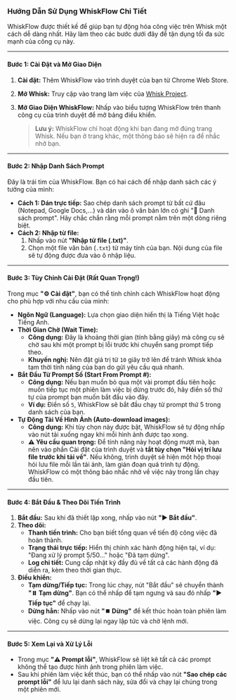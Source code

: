 ### **Hướng Dẫn Sử Dụng WhiskFlow Chi Tiết**

WhiskFlow được thiết kế để giúp bạn tự động hóa công việc trên Whisk một cách dễ dàng nhất. Hãy làm theo các bước dưới đây để tận dụng tối đa sức mạnh của công cụ này.

---

#### **Bước 1: Cài Đặt và Mở Giao Diện**

1.  **Cài đặt:** Thêm WhiskFlow vào trình duyệt của bạn từ Chrome Web Store.
2.  **Mở Whisk:** Truy cập vào trang làm việc của [Whisk Project](https://labs.google/fx/vi/tools/whisk/project).
3.  **Mở Giao Diện WhiskFlow:** Nhấp vào biểu tượng WhiskFlow trên thanh công cụ của trình duyệt để mở bảng điều khiển.

    > **Lưu ý:** WhiskFlow chỉ hoạt động khi bạn đang mở đúng trang Whisk. Nếu bạn ở trang khác, một thông báo sẽ hiện ra để nhắc nhở bạn.

---

#### **Bước 2: Nhập Danh Sách Prompt**

Đây là trái tim của WhiskFlow. Bạn có hai cách để nhập danh sách các ý tưởng của mình:

* **Cách 1: Dán trực tiếp:** Sao chép danh sách prompt từ bất cứ đâu (Notepad, Google Docs,...) và dán vào ô văn bản lớn có ghi "📝 Danh sách prompt". Hãy chắc chắn rằng mỗi prompt nằm trên một dòng riêng biệt.
* **Cách 2: Nhập từ file:**
    1.  Nhấp vào nút **"Nhập từ file (.txt)"**.
    2.  Chọn một file văn bản (`.txt`) từ máy tính của bạn. Nội dung của file sẽ tự động được đưa vào ô nhập liệu.

---

#### **Bước 3: Tùy Chỉnh Cài Đặt (Rất Quan Trọng!)**

Trong mục **"⚙️ Cài đặt"**, bạn có thể tinh chỉnh cách WhiskFlow hoạt động cho phù hợp với nhu cầu của mình:

* **Ngôn Ngữ (Language):** Lựa chọn giao diện hiển thị là Tiếng Việt hoặc Tiếng Anh.
* **Thời Gian Chờ (Wait Time):**
    * **Công dụng:** Đây là khoảng thời gian (tính bằng giây) mà công cụ sẽ chờ sau khi một prompt bị lỗi trước khi chuyển sang prompt tiếp theo.
    * **Khuyến nghị:** Nên đặt giá trị từ `10` giây trở lên để tránh Whisk khóa tạm thời tính năng của bạn do gửi yêu cầu quá nhanh.
* **Bắt Đầu Từ Prompt Số (Start From Prompt #):**
    * **Công dụng:** Nếu bạn muốn bỏ qua một vài prompt đầu tiên hoặc muốn tiếp tục một phiên làm việc bị dừng trước đó, hãy điền số thứ tự của prompt bạn muốn bắt đầu vào đây.
    * **Ví dụ:** Điền số `5`, WhiskFlow sẽ bắt đầu chạy từ prompt thứ 5 trong danh sách của bạn.
* **Tự Động Tải Về Hình Ảnh (Auto-download images):**
    * **Công dụng:** Khi tùy chọn này được bật, WhiskFlow sẽ tự động nhấp vào nút tải xuống ngay khi mỗi hình ảnh được tạo xong.
    * **⚠️ Yêu cầu quan trọng:** Để tính năng này hoạt động mượt mà, bạn nên vào phần Cài đặt của trình duyệt và **tắt tùy chọn "Hỏi vị trí lưu file trước khi tải về"**. Nếu không, trình duyệt sẽ hiện một hộp thoại hỏi lưu file mỗi lần tải ảnh, làm gián đoạn quá trình tự động. WhiskFlow có một thông báo nhắc nhở về việc này trong lần chạy đầu tiên.

---

#### **Bước 4: Bắt Đầu & Theo Dõi Tiến Trình**

1.  **Bắt đầu:** Sau khi đã thiết lập xong, nhấp vào nút **"▶️ Bắt đầu"**.
2.  **Theo dõi:**
    * **Thanh tiến trình:** Cho bạn biết tổng quan về tiến độ công việc đã hoàn thành.
    * **Trạng thái trực tiếp:** Hiển thị chính xác hành động hiện tại, ví dụ: "Đang xử lý prompt 5/50..." hoặc "Đã tạm dừng".
    * **Log chi tiết:** Cung cấp nhật ký đầy đủ về tất cả các hành động đã diễn ra, kèm theo thời gian thực.
3.  **Điều khiển:**
    * **Tạm dừng/Tiếp tục:** Trong lúc chạy, nút "Bắt đầu" sẽ chuyển thành **"⏸️ Tạm dừng"**. Bạn có thể nhấp để tạm ngưng và sau đó nhấp **"▶️ Tiếp tục"** để chạy lại.
    * **Dừng hẳn:** Nhấp vào nút **"⏹️ Dừng"** để kết thúc hoàn toàn phiên làm việc. Công cụ sẽ dừng lại ngay lập tức và chờ lệnh mới.

---

#### **Bước 5: Xem Lại và Xử Lý Lỗi**

* Trong mục **"⚠️ Prompt lỗi"**, WhiskFlow sẽ liệt kê tất cả các prompt không thể tạo được hình ảnh trong phiên làm việc.
* Sau khi phiên làm việc kết thúc, bạn có thể nhấp vào nút **"Sao chép các prompt lỗi"** để lưu lại danh sách này, sửa đổi và chạy lại chúng trong một phiên mới.
